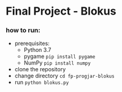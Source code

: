# Final Project - Blokus

### how to run:
- prerequisites:
  - Python 3.7
  - pygame `pip install pygame`
  - NumPy `pip install numpy`
- clone the repository
- change directory `cd fp-progjar-blokus`
- run `python blokus.py`
